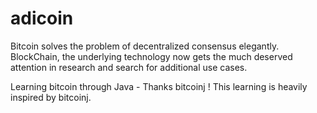 # adicoin

Bitcoin solves the problem of decentralized consensus elegantly.
BlockChain, the underlying technology now gets the much deserved attention in research and search for additional use cases.
















Learning bitcoin through Java - Thanks bitcoinj !
This learning is heavily inspired by bitcoinj.
